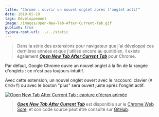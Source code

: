 ```yaml
---
title: "Chrome : ouvrir un nouvel onglet après l'onglet actif"
date: 2019-05-10
tags: Développement
image: /images/Open-New-Tab-After-Current-Tab.gif
publish: true
typora-root-url: ../../static
---
```


> Dans la série des extensions pour navigateur que j'ai développé ces dernières années et que j'utilise encore au quotidien, il existe également [***Open New Tab After Current Tab***](https://chrome.google.com/webstore/detail/f-notifier/befpdcighpikpkklmfonkmdafmfnnkfn) pour Chrome.

Par défaut, Google Chrome ouvre un nouvel onglet à la fin de la rangée d'onglets : ce n'est pas toujours intuitif.

Avec cette extension, un nouvel onglet ouvert avec le raccourci clavier (<kbd>⌘ Cmd</kbd>+<kbd>T</kbd>) ou avec le bouton "plus" sera ouvert juste après l'onglet actif.

[![Open New Tab After Current Tab : capture d'écran animée](/images/Open-New-Tab-After-Current-Tab.gif)](https://github.com/Narno/F-Notifier#f-notifier)

> [***Open New Tab After Current Tab***](https://github.com/Narno/F-Notifier#f-notifier) est disponible sur le [Chrome Web Sore](https://chrome.google.com/webstore/detail/f-notifier/befpdcighpikpkklmfonkmdafmfnnkfn), et son code source peut être consulté sur [GitHub](https://github.com/Narno/Open-New-Tab-After-Current-Tab).

